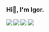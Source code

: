 ### Hi👋, I'm Igor.

<img align="left" src="https://github-readme-stats.vercel.app/api?username=igormar7ins&show_icons=true&hide_border=true&theme=github_dark" />

<img align="left" src="https://github-readme-stats.vercel.app/api/top-langs/?username=igormar7ins&layout=compact&show_icons=true&hide_border=true&theme=github_dark" />




<a href = "mailto:igormartins135@gmail.com"><img src="https://img.shields.io/badge/-Gmail-%23333?style=for-the-badge&logo=gmail&logoColor=white" target="_blank"></a>
<a href="https://www.linkedin.com/in/igormar7ins/" target="_blank"><img src="https://img.shields.io/badge/-LinkedIn-%230077B5?style=for-the-badge&logo=linkedin&logoColor=white" target="_blank"></a>
